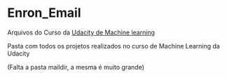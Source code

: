 # Enron_Email
Arquivos do Curso da [Udacity de Machine learning](https://classroom.udacity.com/courses/ud120)

Pasta com todos os projetos realizados no curso de Machine Learning da Udacity

(Falta a pasta maildir, a mesma é muito grande)


